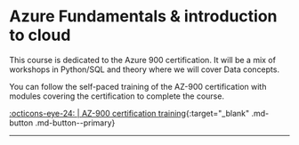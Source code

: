 # Azure Fundamentals & introduction to cloud

This course is dedicated to the Azure 900 certification. It will be a mix of workshops in Python/SQL and theory where we will cover Data concepts.

You can follow the self-paced training of the AZ-900 certification with modules covering the certification to complete the course.

[:octicons-eye-24: | AZ-900 certification training](https://learn.microsoft.com/en-us/credentials/certifications/exams/az-900/){:target="_blank" .md-button .md-button--primary}

---
